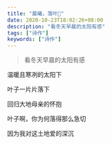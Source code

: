 ```yaml
---
title: "晨曦，落叶🍂"
date: 2020-10-23T18:02:26+08:00
description: "看冬天早晨的太阳有感"
tags: ["诗作"]
keywords: ["诗作"]
---
```


> 看冬天早晨的太阳有感

温暖且寒冽的太阳下

叶子一片片落下

回归大地母亲的怀抱

叶子啊，你为何落得那么急切

因为我对这土地爱的深沉
